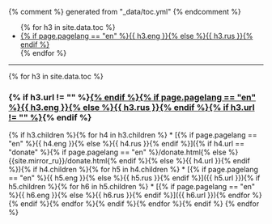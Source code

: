 {% comment %}
generated from "_data/toc.yml"
{% endcomment %}

<ul>
{% for h3 in site.data.toc %}<li><a href="#{{ h3.id }}">{% if page.pagelang == "en" %}{{ h3.eng }}{% else %}{{ h3.rus }}{% endif %}</a></li>
{% endfor %}
</ul>

----

{% for h3 in site.data.toc %}
<h3 id="{{ h3.id }}">{% if h3.url != "" %}<a href="{% if h3.id == 'conemu' %}{{page.docfolder}}/{% else %}{{ h3.url }}{% endif %}">{% endif %}{% if page.pagelang == "en" %}{{ h3.eng }}{% else %}{{ h3.rus }}{% endif %}{% if h3.url != "" %}</a>{% endif %}</h3>{% if h3.children %}{% for h4 in h3.children %}
  * [{% if page.pagelang == "en" %}{{ h4.eng }}{% else %}{{ h4.rus }}{% endif %}]({% if h4.url == "donate" %}{% if page.pagelang == "en" %}/donate.html{% else %}{{site.mirror_ru}}/donate.html{% endif %}{% else %}{{ h4.url }}{% endif %}){% if h4.children %}{% for h5 in h4.children %}
    * [{% if page.pagelang == "en" %}{{ h5.eng }}{% else %}{{ h5.rus }}{% endif %}]({{ h5.url }}){% if h5.children %}{% for h6 in h5.children %}
      * [{% if page.pagelang == "en" %}{{ h6.eng }}{% else %}{{ h6.rus }}{% endif %}]({{ h6.url }}){% endfor %}{% endif %}{% endfor %}{% endif %}{% endfor %}{% endif %}
{% endfor %}
